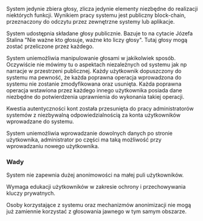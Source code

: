 System jedynie zbiera głosy, zlicza jedynie elementy niezbędne do realizacji niektórych funkcji. Wynikiem pracy systemu jest publiczny block-chain, przeznaczony do odczytu przez zewnętrzne systemy lub aplikacje.

System udostępnia składane głosy publicznie. Bazuje to na cytacie Józefa Stalina "Nie ważne kto głosuje, ważne kto liczy głosy". Tutaj głosy mogą zostać przeliczone przez każdego.

System uniemożliwia manipulowanie głosami w jakikolwiek sposób. Oczywiście nie mówimy tu o aspektach niezależnych od systemu jak np narracje w przestrzeni publicznej.
Każdy użytkownik dopuszczony do systemu ma pewność, że każda poprawna operacja wprowadzona do systemu nie zostanie zmodyfikowana oraz usunięta. Każda poprawna operacja wstawiona przez każdego innego użytkownika posiada dane niezbędne do potwierdzenia uprawnienia do wykonania takiej operacji.

Kwestia autentyczności kont została przesunięta do pracy administratorów systemów z niezbywalną odpowiedzialnością za konta użytkowników wprowadzane do systemu.

System uniemożliwia wprowadzanie dowolnych danych po stronie użytkownika, administrator po części ma taką możliwość przy wprowadzaniu nowego użytkownika.
### Wady

System nie zapewnia dużej anonimowości na małej puli użytkowników.

Wymaga edukacji użytkowników w zakresie ochrony i przechowywania kluczy prywatnych.

Osoby korzystające z systemu oraz mechanizmów anonimizacji nie mogą już zamiennie korzystać z głosowania jawnego w tym samym obszarze.